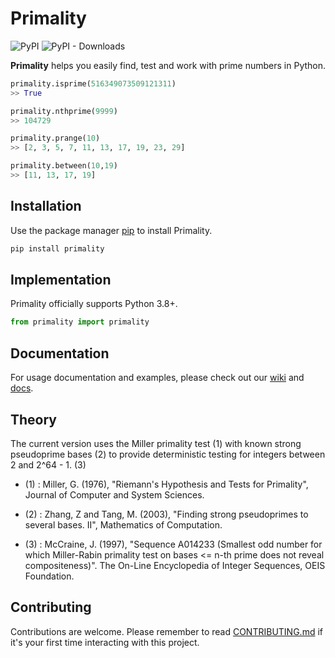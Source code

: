 # Primality

![PyPI](https://img.shields.io/pypi/v/primality)
![PyPI - Downloads](https://img.shields.io/pypi/dm/primality)

**Primality** helps you easily find, test and work with prime numbers in Python.

```python
primality.isprime(516349073509121311)
>> True

primality.nthprime(9999)
>> 104729

primality.prange(10)
>> [2, 3, 5, 7, 11, 13, 17, 19, 23, 29]

primality.between(10,19)
>> [11, 13, 17, 19]
```

## Installation

Use the package manager [pip](https://pypi.org/) to install Primality.

```bash
pip install primality
```

## Implementation

Primality officially supports Python 3.8+.

```python
from primality import primality
```

## Documentation

For usage documentation and examples, please check out our [wiki](/wiki) and [docs](docs).

## Theory

The current version uses the Miller primality test (1) with known strong pseudoprime bases (2) to provide deterministic testing for integers between 2 and 2^64 - 1. (3)

- (1) : Miller, G. (1976), "Riemann's Hypothesis and Tests for Primality", Journal of Computer and System Sciences.

- (2) : Zhang, Z and Tang, M. (2003), "Finding strong pseudoprimes to several bases. II", Mathematics of Computation. 

- (3) : McCraine, J. (1997), "Sequence A014233 (Smallest odd number for which Miller-Rabin primality test on bases <= n-th prime does not reveal compositeness)". The On-Line Encyclopedia of Integer Sequences, OEIS Foundation. 

## Contributing

Contributions are welcome. Please remember to read [CONTRIBUTING.md](CONTRIBUTING.md) if it's your first time interacting with this project.
